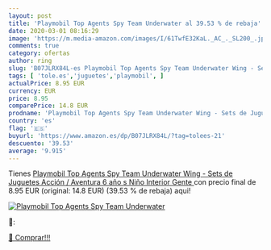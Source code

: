 ```yaml
---
layout: post
title: 'Playmobil Top Agents Spy Team Underwater al 39.53 % de rebaja'
date: 2020-03-01 08:16:29
image: 'https://m.media-amazon.com/images/I/61TwfE32KaL._AC_._SL200_.jpg'
comments: true
category: ofertas
author: ring
slug: 'B07JLRX84L-es Playmobil Top Agents Spy Team Underwater Wing - Sets de...'
tags: [ 'tole.es','juguetes','playmobil', ]
actualPrice: 8.95 EUR
currency: EUR
price: 8.95
comparePrice: 14.8 EUR
prodname: 'Playmobil Top Agents Spy Team Underwater Wing - Sets de Juguetes  Acción / Aventura  6 año s   Niño  Interior   Gente '
country: 'es'
flag: '🇪🇸'
buyurl: 'https://www.amazon.es/dp/B07JLRX84L/?tag=tolees-21'
descuento: '39.53'
average: '9.915'
---
```


Tienes [Playmobil Top Agents Spy Team Underwater Wing - Sets de Juguetes  Acción / Aventura  6 año s   Niño  Interior   Gente ](https://www.amazon.es/dp/B07JLRX84L/?tag=tolees-21) con precio final de  8.95 EUR (original: 14.8 EUR) (39.53 %  de rebaja) aqui!

[![Playmobil Top Agents Spy Team Underwater](https://m.media-amazon.com/images/I/61TwfE32KaL._AC_._SL200_.jpg)](https://www.amazon.es/dp/B07JLRX84L/?tag=tolees-21)

🔎:


[🛒 Comprar!!!](https://www.amazon.es/dp/B07JLRX84L/?tag=tolees-21)
